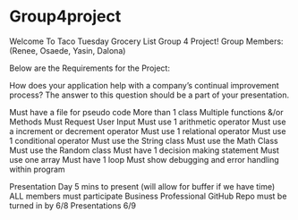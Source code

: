 # Group4project
Welcome To Taco Tuesday Grocery List Group 4 Project!
Group Members:(Renee, Osaede, Yasin, Dalona)

Below are the Requirements for the Project: 

How does your application help with a company’s continual improvement process?
The answer to this question should be a part of your presentation. 

Must have a file for pseudo code
More than 1 class
Multiple functions &/or Methods
Must Request User Input
Must use 1 arithmetic operator 
Must use a increment or decrement operator
Must use 1 relational operator
Must use 1 conditional operator
Must use the String class
Must use the Math Class
Must use the Random class
Must have 1 decision making statement
Must use one array
Must have 1 loop
Must show debugging and error handling within program


Presentation Day
5 mins to present (will allow for buffer if we have time)
ALL members must participate 
Business Professional
GitHub Repo must be turned in by 6/8
Presentations 6/9
